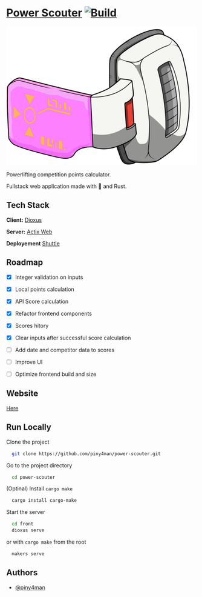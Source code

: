 
# [Power Scouter](https://power-scouter.shuttleapp.rs/) [![Build](https://github.com/piny4man/power-scouter/actions/workflows/pull-request.yml/badge.svg)](https://github.com/piny4man/power-scouter/actions/workflows/pull-request.yml)
![Scouter](https://github.com/piny4man/power-scouter/blob/main/static/assets/images/scouter.png)

Powerlifting competition points calculator.

Fullstack web application made with 🧡 and Rust.


## Tech Stack

**Client:** [Dioxus](https://dioxuslabs.com/)

**Server:** [Actix Web](https://actix.rs/)

**Deployement** [Shuttle](https://www.shuttle.rs/)

## Roadmap
- [x]  Integer validation on inputs
- [x]  Local points calculation
- [x]  API Score calculation
- [x]  Refactor frontend components
- [x]  Scores hitory
- [x]  Clear inputs after successful score calculation
- [ ]  Add date and competitor data to scores
- [ ]  Improve UI
- [ ]  Optimize frontend build and size


## Website

[Here](https://power-scouter.shuttleapp.rs)


## Run Locally

Clone the project

```bash
  git clone https://github.com/piny4man/power-scouter.git
```

Go to the project directory

```bash
  cd power-scouter
```

(Optinal) Install `cargo make`

```bash
  cargo install cargo-make
```

Start the server

```bash
  cd front
  dioxus serve
```
or with `cargo make` from the root
```bash
  makers serve
```


## Authors

- [@piny4man](https://github.com/piny4man)

